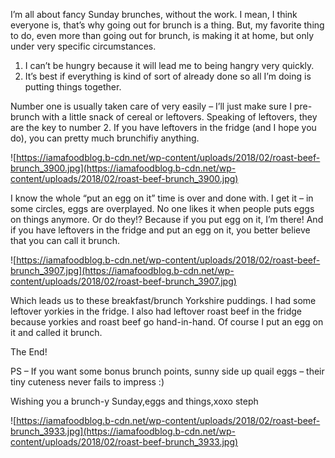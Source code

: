I’m all about fancy Sunday brunches, without the work. I mean, I think everyone is, that’s why going out for brunch is a thing. But, my favorite thing to do, even more than going out for brunch, is making it at home, but only under very specific circumstances.

1. I can’t be hungry because it will lead me to being hangry very quickly.
2. It’s best if everything is kind of sort of already done so all I’m doing is putting things together.

Number one is usually taken care of very easily – I’ll just make sure I pre-brunch with a little snack of cereal or leftovers. Speaking of leftovers, they are the key to number 2. If you have leftovers in the fridge (and I hope you do), you can pretty much brunchifiy anything.

![https://iamafoodblog.b-cdn.net/wp-content/uploads/2018/02/roast-beef-brunch_3900.jpg](https://iamafoodblog.b-cdn.net/wp-content/uploads/2018/02/roast-beef-brunch_3900.jpg)

I know the whole “put an egg on it” time is over and done with. I get it – in some circles, eggs are overplayed. No one likes it when people puts eggs on things anymore. Or do they!? Because if you put egg on it, I’m there! And if you have leftovers in the fridge and put an egg on it, you better believe that you can call it brunch.

![https://iamafoodblog.b-cdn.net/wp-content/uploads/2018/02/roast-beef-brunch_3907.jpg](https://iamafoodblog.b-cdn.net/wp-content/uploads/2018/02/roast-beef-brunch_3907.jpg)

Which leads us to these breakfast/brunch Yorkshire puddings. I had some leftover yorkies in the fridge. I also had leftover roast beef in the fridge because yorkies and roast beef go hand-in-hand. Of course I put an egg on it and called it brunch.

The End!

PS – If you want some bonus brunch points, sunny side up quail eggs – their tiny cuteness never fails to impress :)

Wishing you a brunch-y Sunday,eggs and things,xoxo steph

![https://iamafoodblog.b-cdn.net/wp-content/uploads/2018/02/roast-beef-brunch_3933.jpg](https://iamafoodblog.b-cdn.net/wp-content/uploads/2018/02/roast-beef-brunch_3933.jpg)
